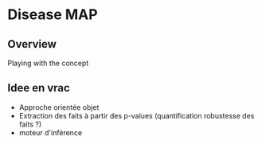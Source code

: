 # Disease MAP

## Overview
Playing with the concept


## Idee en vrac
- Approche orientée objet
- Extraction des faits à partir des p-values (quantification robustesse des faits ?)
- moteur d'inférence
